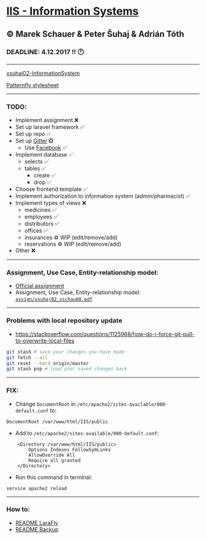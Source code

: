 # [IIS - Information Systems](https://www.fit.vutbr.cz/study/courses/index.php.en?id=12157)
## © Marek Schauer & Peter Šuhaj & Adrián Tóth
### DEADLINE: 4.12.2017 :bangbang: :clock12:


---

[xsuhaj02-InformationSystem](http://176.116.112.97)


[Patternfly stylesheet](https://www.patternfly.org/pattern-library/widgets/)

---


### TODO:
* Implement assignment :x:
* Set up laravel framework :white_check_mark:
* Set up repo :white_check_mark:
* Set up [Gitter](https://gitter.im/) :negative_squared_cross_mark:
    * Use [Facebook](https://www.facebook.com/) :white_check_mark:
* Implement database :white_check_mark:
	* selects :white_check_mark:
	* tables :white_check_mark:
		* create :white_check_mark:
		* drop :white_check_mark:
* Choose frontend template :white_check_mark:
* Implement authorization to information system (admin/pharmacist) :white_check_mark:
* Implement types of views :x:
	* medicines :white_check_mark:
	* employees :white_check_mark:
	* distributors :white_check_mark:
	* offices :white_check_mark:
	* insurances :recycle: WIP (edit/remove/add)
	* reservations :recycle: WIP (edit/remove/add)
* Other :x:


---


### Assignment, Use Case, Entity-relationship model:

* [Official assignment](https://www.fit.vutbr.cz/study/courses/IIS/private/projekt/.cs)
* Assignment, Use Case, Entity-relationship model: [`assign/xsuhaj02_xschau00.pdf`](https://github.com/europ/VUTBR-FIT-IIS/blob/master/assign/xsuhaj02_xschau00.pdf)


---


### Problems with local repository update

* https://stackoverflow.com/questions/1125968/how-do-i-force-git-pull-to-overwrite-local-files
```sh
git stash # save your changes you have made
git fetch --all
git reset --hard origin/master
git stash pop # load your saved changes back
```


---


### FIX:
* Change `DocumentRoot` in `/etc/apache2/sites-available/000-default.conf` to:
```
DocumentRoot /var/www/html/IIS/public
```

* Add to `/etc/apache2/sites-available/000-default.conf`:
```
	<Directory /var/www/html/IIS/public>
		Options Indexes FollowSymLinks
		AllowOverride All
		Require all granted
	</Directory>
```


* Run this command in terminal:
```
service apache2 reload
```


---


### How to:
* [README LaraFly](https://github.com/europ/VUTBR-FIT-IIS/blob/master/README-LaraFly.md)
* [README Backup](https://github.com/europ/VUTBR-FIT-IIS/blob/master/backup/README-backup.md)
